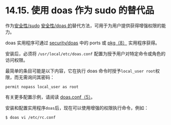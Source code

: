 # 14.15. 使用 doas 作为 sudo 的替代品

作为[安全性/sudo](https://cgit.freebsd.org/ports/tree/security/sudo/pkg-descr) [安全性/doas 的](https://cgit.freebsd.org/ports/tree/security/doas/pkg-descr)替代方法，可用于为用户提供获得增强权限的能力。

doas 实用程序可通过 [security/doas](https://cgit.freebsd.org/ports/tree/security/doas/pkg-descr) 中的 ports 或 [pkg（8）](https://www.freebsd.org/cgi/man.cgi?query=pkg&sektion=8&format=html) 实用程序获得。

安装后，必须将 `/usr/local/etc/doas.conf` 配置为授予用户对特定命令或角色的访问权限。

最简单的条目可能是以下内容，它在执行 doas 命令时授予`local_user root`权限，而无需询问其密码：

```
permit nopass local_user as root
```

有关更多配置示例，请阅读 [doas.conf（5）](https://www.freebsd.org/cgi/man.cgi?query=doas.conf&sektion=5&format=html)。

安装和配置实用程序`doas`后，现在可以使用增强的权限执行命令，例如：

```
$ doas vi /etc/rc.conf
```

